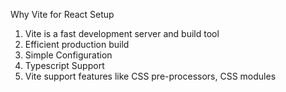 Why Vite for React Setup
1. Vite is a fast development server and build tool
2. Efficient production build
3. Simple Configuration
4. Typescript Support
5. Vite support features like CSS pre-processors, CSS modules


